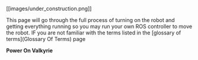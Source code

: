 [[images/under_construction.png]]

This page will go through the full process of turning on the robot and getting everything running so you may run your own ROS controller to move the robot. IF you are not familiar with the terms listed in the [glossary of terms](Glossary Of Terms) page

**Power On Valkyrie**
